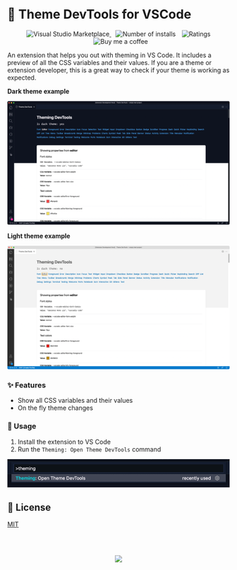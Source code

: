 # 💅 Theme DevTools for VSCode

<p align="center">
  <a href="https://marketplace.visualstudio.com/items?itemName=eliostruyf.vscode-theming-devtools" title="Check it out on the Visual Studio Marketplace">
    <img src="https://vsmarketplacebadge.apphb.com/version/eliostruyf.vscode-theming-devtools.svg" alt="Visual Studio Marketplace" style="display: inline-block" />
  </a>

  <img src="https://vsmarketplacebadge.apphb.com/installs/eliostruyf.vscode-theming-devtools.svg" alt="Number of installs"  style="display: inline-block;margin-left:10px" />
  
  <img src="https://vsmarketplacebadge.apphb.com/rating/eliostruyf.vscode-theming-devtools.svg" alt="Ratings" style="display: inline-block;margin-left:10px" />

  <a href="https://www.buymeacoffee.com/zMeFRy9" title="Buy me a coffee" style="margin-left:10px">
    <img src="https://img.shields.io/badge/Buy%20me%20a%20coffee-€%203-blue?logo=buy-me-a-coffee&style=flat" alt="Buy me a coffee" style="display: inline-block" />
  </a>
</p>

An extension that helps you out with theming in VS Code. It includes a preview of all the CSS variables and their values. If you are a theme or extension developer, this is a great way to check if your theme is working as expected.

**Dark theme example**

<p align="center">
  <img src="./assets/dark-theme.png" alt="Dark theme" style="display: inline-block" />
</p>

**Light theme example**

<p align="center">
  <img src="./assets/light-theme.png" alt="light theme" style="display: inline-block" />
</p>

### ✨ Features

- Show all CSS variables and their values
- On the fly theme changes

### 🚀 Usage

1. Install the extension to VS Code
2. Run the `Theming: Open Theme DevTools` command

<p align="center">
  <img src="./assets/theme-command.png" alt="Theme command" style="display: inline-block" />
</p>

## 🔑 License

[MIT](./LICENSE)

<br />
<br />

<p align="center">
  <a href="https://visitorbadge.io/status?path=https%3A%2F%2Fgithub.com%2Festruyf%2Fvscode-theming-devtools"><img src="https://api.visitorbadge.io/api/visitors?path=https%3A%2F%2Fgithub.com%2Festruyf%2Fvscode-theming-devtools&countColor=%23263759" /></a>
</p>